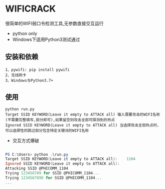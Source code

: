 WIFICRACK
======

很简单的WIFI弱口令检测工具,无参数直接交互运行
* python only
* Windows下适用Python3测试通过

安装和依赖
-------------

	1、pywifi: pip install pywifi
	2、无线网卡
	3、Windows与Python3.7+

    
使用
-------------

```
python run.py
Target SSID KEYWORD(Leave it empty to ATTACK all) 输入需要攻击的WIFI名称(不需要完整填写,部分即可),如果留空则攻击全部可探测到的热点
Ignored SSID KEYWORD(Leave it empty to ATTACK all) 当选择攻击全部热点时，可以选择性的跳过部分包含特定关键词的WIFI名称
```

 * 交互方式爆破


```powershell

PS C:\Users> python .\run.py                                                            
Target SSID KEYWORD(Leave it empty to ATTACK all):    1104
Ignored SSID KEYWORD(Leave it empty to ATTACK all):
Attacking SSID @PHICOMM_1104
Trying 123456789 for SSID @PHICOMM_1104...
Trying 1234567890 for SSID @PHICOMM_1104...
...
```
